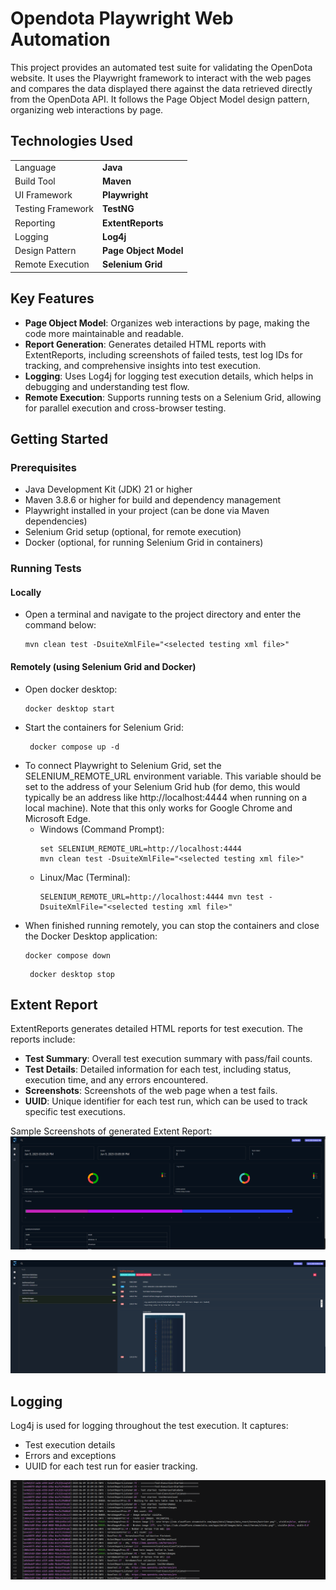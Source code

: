 # Opendota Playwright Web Automation
This project provides an automated test suite for validating the OpenDota website. It uses the Playwright framework to interact with the web pages and compares the data displayed there against the data retrieved directly from the OpenDota API. It follows the Page Object Model design pattern, organizing web interactions by page.

## Technologies Used
|                   |                       |
| ----------------- | --------------------- |
| Language          | **Java**              |
| Build Tool        | **Maven**             |
| UI Framework      | **Playwright**        |
| Testing Framework | **TestNG**            |
| Reporting         | **ExtentReports**     |
| Logging           | **Log4j**             |
| Design Pattern    | **Page Object Model** |
| Remote Execution  | **Selenium Grid**     |

## Key Features

- **Page Object Model**: Organizes web interactions by page, making the code more maintainable and readable.
- **Report Generation**: Generates detailed HTML reports with ExtentReports, including screenshots of failed tests, test log IDs for tracking, and comprehensive insights into test execution.
- **Logging**: Uses Log4j for logging test execution details, which helps in debugging and understanding test flow.
- **Remote Execution**: Supports running tests on a Selenium Grid, allowing for parallel execution and cross-browser testing.

## Getting Started
### Prerequisites
- Java Development Kit (JDK) 21 or higher
- Maven 3.8.6 or higher for build and dependency management
- Playwright installed in your project (can be done via Maven dependencies)
- Selenium Grid setup (optional, for remote execution)
- Docker (optional, for running Selenium Grid in containers)

### Running Tests
#### Locally
- Open a terminal and navigate to the project directory and enter the command below:
   ```shell
   mvn clean test -DsuiteXmlFile="<selected testing xml file>"
   ```
#### Remotely (using Selenium Grid and Docker)
- Open docker desktop:
   ```shell
   docker desktop start
   ```
- Start the containers for Selenium Grid:
   ```shell
    docker compose up -d
    ```
- To connect Playwright to Selenium Grid, set the SELENIUM_REMOTE_URL environment variable. This variable should be set to the address of your Selenium Grid hub (for demo, this would typically be an address like http://localhost:4444 when running on a local machine). Note that this only works for Google Chrome and Microsoft Edge.
    - Windows (Command Prompt):
      ```shell
      set SELENIUM_REMOTE_URL=http://localhost:4444
      mvn clean test -DsuiteXmlFile="<selected testing xml file>"
    - Linux/Mac (Terminal):
      ```shell
      SELENIUM_REMOTE_URL=http://localhost:4444 mvn test -DsuiteXmlFile="<selected testing xml file>"
        ```
- When finished running remotely, you can stop the containers and close the Docker Desktop application:
   ```shell
   docker compose down
   ```
  ```shell
   docker desktop stop
   ```

## Extent Report
ExtentReports generates detailed HTML reports for test execution. The reports include:
- **Test Summary**: Overall test execution summary with pass/fail counts.
- **Test Details**: Detailed information for each test, including status, execution time, and any errors encountered.
- **Screenshots**: Screenshots of the web page when a test fails.
- **UUID**: Unique identifier for each test run, which can be used to track specific test executions.

Sample Screenshots of generated Extent Report:
![extent_report_dashboard](readme-screenshots/extent_report_dashboard.png)

![extent_report_failed_test](readme-screenshots/extent_report_failed_test.png)

## Logging
Log4j is used for logging throughout the test execution. It captures:
- Test execution details
- Errors and exceptions
- UUID for each test run for easier tracking.

![generated_logs](readme-screenshots/logs.png)